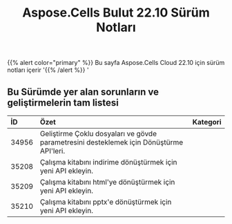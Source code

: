 ﻿---
title: Aspose.Cells Bulut 22.10 Sürüm Notları
second_title: Aspose.Cells Cloud Documen
type: docs
url: /tr/aspose-cells-cloud-22-10-release-notes/
description: Aspose.Cells Bulut, oluşturma, dönüştürme, birleştirme, bölme, korumalı, iç nesne işlemi vb. için Excel'i destekler
weight: 12
---
{{% alert color="primary" %}} 
Bu sayfa Aspose.Cells Cloud 22.10 için sürüm notları içerir
'{{% /alert %}} '
## **Bu Sürümde yer alan sorunların ve geliştirmelerin tam listesi**

|**İD**|**Özet**|**Kategori**|
|:- |:- |:- |
|34956 | Geliştirme Çoklu dosyaları ve gövde parametresini desteklemek için Dönüştürme API'leri.|
|35208 | Çalışma kitabını indirime dönüştürmek için yeni API ekleyin.|
|35209 | Çalışma kitabını html'ye dönüştürmek için yeni API ekleyin.|
|35210 | Çalışma kitabını pptx'e dönüştürmek için yeni API ekleyin.|
